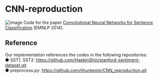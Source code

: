 # CNN-reproduction
![image](https://github.com/user-attachments/assets/43c77057-0dd6-4d05-8f12-6ea61e73d984)
Code for the paper [Convolutional Neural Networks for Sentence Classification](https://aclanthology.org/D14-1181) (EMNLP 2014).

  
## Reference
Our implementation references the codes in the following repositories:  
● SST1, SST2: https://github.com/HaebinShin/stanford-sentiment-dataset.git  
● preprocess.py: https://github.com/jihunkeom/CNN_reproduction.git
